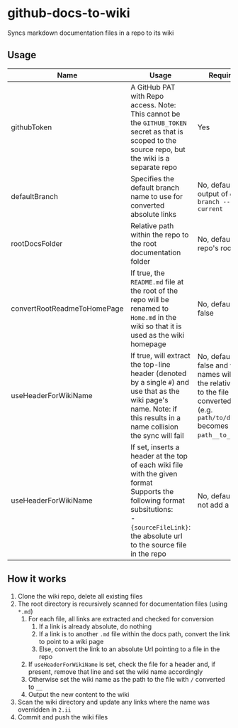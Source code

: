# github-docs-to-wiki
Syncs markdown documentation files in a repo to its wiki

## Usage

| Name | Usage | Required? |
| - | - | - |
| githubToken | A GitHub PAT with Repo access. Note: This cannot be the `GITHUB_TOKEN` secret as that is scoped to the source repo, but the wiki is a separate repo | Yes |
| defaultBranch | Specifies the default branch name to use for converted absolute links | No, default is the output of `git branch --show-current` |
| rootDocsFolder | Relative path within the repo to the root documentation folder | No, default is the repo's root |
| convertRootReadmeToHomePage | If true, the `README.md` file at the root of the repo will be renamed to `Home.md` in the wiki so that it is used as the wiki homepage | No, default is false |
| useHeaderForWikiName | If true, will extract the top-line header (denoted by a single `#`) and use that as the wiki page's name. Note: if this results in a name collision the sync will fail | No, default is false and wiki names will be the relative path to the file with `/` converted to `__` (e.g. `path/to/doc.md` becomes `path__to_doc.md`) |
| useHeaderForWikiName | If set, inserts a header at the top of each wiki file with the given format<br/>Supports the following format subsitutions:<br/>- `{sourceFileLink}`: the absolute url to the source file in the repo | No, default will not add a header |

## How it works

1. Clone the wiki repo, delete all existing files
2. The root directory is recursively scanned for documentation files (using `*.md`)
   1. For each file, all links are extracted and checked for conversion
      1. If a link is already absolute, do nothing
      2. If a link is to another `.md` file within the docs path, convert the link to point to a wiki page
      3. Else, convert the link to an absolute Url pointing to a file in the repo
   2. If `useHeaderForWikiName` is set, check the file for a header and, if present, remove that line and set the wiki name accordingly
   3. Otherwise set the wiki name as the path to the file with `/` converted to `__`
   4. Output the new content to the wiki
3. Scan the wiki directory and update any links where the name was overridden in `2.ii`
4. Commit and push the wiki files
